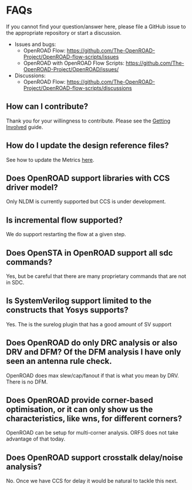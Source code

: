 # FAQs

If you cannot find your question/answer here, please file a GitHub issue to
the appropriate repository or start a discussion.

-   Issues and bugs:
    -   OpenROAD Flow: <https://github.com/The-OpenROAD-Project/OpenROAD-flow-scripts/issues>
    -   OpenROAD with OpenROAD Flow Scripts: <https://github.com/The-OpenROAD-Project/OpenROAD/issues/>
-   Discussions:
    -   OpenROAD Flow: <https://github.com/The-OpenROAD-Project/OpenROAD-flow-scripts/discussions>

## How can I contribute?

Thank you for your willingness to contribute. Please see the
[Getting Involved](../contrib/GettingInvolved) guide.

## How do I update the design reference files?

See how to update the Metrics [here](../contrib/Metrics.md).

## Does OpenROAD support libraries with CCS driver model?

Only NLDM is currently supported but CCS is under development.

## Is incremental flow supported?

We do support restarting the flow at a given step.

## Does OpenSTA in OpenROAD support all sdc commands?

Yes, but be careful that there are many proprietary commands that are not in SDC.

## Is SystemVerilog support limited to the constructs that Yosys supports?

Yes. The is the surelog plugin that has a good amount of SV support

## Does OpenROAD do only DRC analysis or also DRV and DFM? Of the DFM analysis I have only seen an antenna rule check.

OpenROAD does max slew/cap/fanout if that is what you mean by DRV. There is no DFM.

## Does OpenROAD provide corner-based optimisation, or it can only show us the characteristics, like wns, for different corners?

OpenROAD can be setup for multi-corner analysis. ORFS does not take advantage of that today.

## Does OpenROAD support crosstalk delay/noise analysis?

No. Once we have CCS for delay it would be natural to tackle this next.
